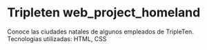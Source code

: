 # Tripleten web_project_homeland

Conoce las ciudades natales de algunos empleados de TripleTen.
Tecnologias utilizadas: HTML, CSS
